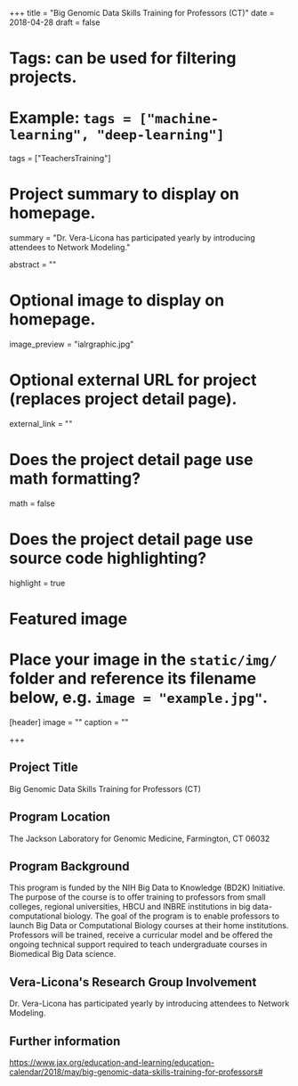 +++
title = "Big Genomic Data Skills Training for Professors (CT)"
date = 2018-04-28
draft = false

# Tags: can be used for filtering projects.
# Example: `tags = ["machine-learning", "deep-learning"]`
tags = ["TeachersTraining"]

# Project summary to display on homepage.
summary = "Dr. Vera-Licona has participated yearly by introducing attendees to Network Modeling."

abstract = ""

# Optional image to display on homepage.
image_preview = "ialrgraphic.jpg"

# Optional external URL for project (replaces project detail page).
external_link = ""

# Does the project detail page use math formatting?
math = false

# Does the project detail page use source code highlighting?
highlight = true

# Featured image
# Place your image in the `static/img/` folder and reference its filename below, e.g. `image = "example.jpg"`.
[header]
image = ""
caption = ""

+++


## Project Title
Big Genomic Data Skills Training for Professors (CT)

## Program Location 
The Jackson Laboratory for Genomic Medicine, Farmington, CT 06032

## Program Background 
This program is funded by the NIH Big Data to Knowledge (BD2K) Initiative. The purpose of the course is to offer training to professors from small colleges, regional universities, HBCU and INBRE institutions in big data-computational biology.  The goal of the program is to enable professors to launch Big Data or Computational Biology courses at their home institutions. Professors will be trained, receive a curricular model and be offered the ongoing technical support required to teach undergraduate courses in Biomedical Big Data science.  

## Vera-Licona's Research Group Involvement
Dr. Vera-Licona has participated yearly by introducing attendees to Network Modeling.


## Further information 
https://www.jax.org/education-and-learning/education-calendar/2018/may/big-genomic-data-skills-training-for-professors#